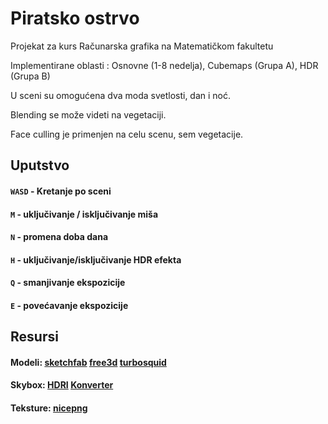 # Piratsko ostrvo

Projekat za kurs Računarska grafika na Matematičkom fakultetu

Implementirane oblasti : Osnovne (1-8 nedelja), Cubemaps (Grupa A), HDR (Grupa B)

U sceni su omogućena dva moda svetlosti, dan i noć.

Blending se može videti na vegetaciji.

Face culling je primenjen na celu scenu, sem vegetacije.

## Uputstvo

####  `WASD` - Kretanje po sceni 

####  `M` - uključivanje / isključivanje miša 

####  `N` - promena doba dana 

####  `H` -  uključivanje/isključivanje HDR efekta 

####  `Q` - smanjivanje ekspozicije

####  `E` - povećavanje ekspozicije

## Resursi

#### Modeli: [sketchfab](sketchfab.com) [free3d](free3d.com) [turbosquid](turbosquid.com)
#### Skybox: [HDRI](https://polyhaven.com/) [Konverter](https://matheowis.github.io/HDRI-to-CubeMap/)
#### Teksture: [nicepng](nicepng.com)
